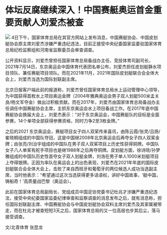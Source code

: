 # 体坛反腐继续深入！中国赛艇奥运首金重要贡献人刘爱杰被查

![](https://inews.gtimg.com/news_bt/Owt5jlNKqh5G_v4rF2MrSW5kV3hsTB6QGjQFAYFABmD3EAA/1000)
4日下午，国家体育总局在其官方网站上发布消息，中国赛艇协会、中国皮划艇协会原主席刘爱杰涉嫌严重违纪违法，目前正接受中央纪委国家监委驻国家体育总局纪检监察组和河南省监察委员会审查调查。

公开资料显示，刘爱杰曾担任国家体育总局备战办主任、竞技体育司副司长，2021年7月14日，东京奥运会中国体育代表团名单公布，刘爱杰担任皮划艇静水项目领队、兼任赛艇项目领队。而在2021年11月，2021年国际皮划艇联合会全体大会上，刘爱杰当选为国际划联副主席。

北京日报客户端此前的报道称，刘爱杰曾任国家体育总局水上运动管理中心领导，为中国获得首枚水上项目奥运金牌（2004年雅典奥运会男子双人划艇500米孟关良/杨文军夺金）做出过积极贡献。而在2017年，刘爱杰由国家体育总局备战办主任调任中国赛艇协会主席，主抓东京奥运会水上项目备战工作。在2017年底中国赛艇协会换届大会上，刘爱杰表示：“对于东京奥运会，中国赛艇队的目标是全面参赛，14个单项全部获得参赛资格，同时力争2至3枚金牌。”

之后的2021
东京奥运会，赛艇项目女子四人双桨传来喜讯，由陈云霞/张灵/吕扬/崔晓桐组成的中国队夺冠，这是中国继2008年北京奥运会后再夺女子四人双桨金牌；由张亮/刘治宇组成的中国队在男子双人双桨项目上历史性获得铜牌。中国队女子八人单桨有舵手项目也是继1988年之后再夺铜牌。皮划艇方面，徐诗晓/孙梦雅组成的中国队历史性首夺女子双人划艇金牌，刘浩在男子单人1000米划艇项目上夺得银牌。正因为率队在奥运会上的出色表现，刘爱杰在2021年年底的国际皮划艇联合会全体大会上，击败了来自西班牙和葡萄牙的两位候选人成功当选副主席，当时他表示：“希望通过这次当选获得更多话语权，讲好中国故事，‘艇中国，铸船奇！’高质量战巴黎（奥运会）。

此前在国家体育总局副局长、党组成员中国足协党委书记杜兆才涉嫌严重违纪违法，接受中央纪委国家监委纪律审查和监察调查的消息发布之后，就有消息称，担任国际划联副主席、中国赛艇协会与中国皮划艇协会双料主席刘爱杰及其家属被带走，而在杜兆才被查短短3天之后，国家体育总局的又一位高层也步其后尘，落马接受调查。

文/北青体育 张昆龙

